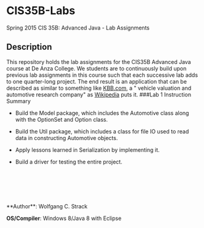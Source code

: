 # CIS35B-Labs
Spring 2015 CIS 35B: Advanced Java - Lab Assignments
## Description
This repository holds the lab assignments for the CIS35B Advanced Java course at De Anza College. We students are to continuously build upon previous lab assignments in this course such that each successive lab adds to one quarter-long project. The end result is an application that can be described as similar to something like <a href="http://www.kbb.com/">KBB.com</a>, a " vehicle valuation and automotive research company" as <a href="http://en.wikipedia.org/wiki/Kelley_Blue_Book">Wikipedia</a> puts it.
###Lab 1 Instruction Summary
- Build the Model package, which includes the Automotive class along with the OptionSet and Option class.

- Build the Util package, which includes a class for file IO used to read data in constructing Automotive objects.

- Apply lessons learned in Serialization by implementing it.

- Build a driver for testing the entire project.

<br>
<br>
<br>
<br>
<br>
**Author**: Wolfgang C. Strack

**OS/Compiler**: Windows 8/Java 8 with Eclipse
